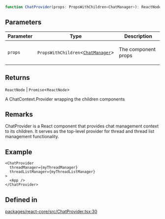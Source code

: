 ```ts
function ChatProvider(props: PropsWithChildren<ChatManager>): ReactNode | Promise<ReactNode>
```

## Parameters

<table>
<thead>
<tr>
<th>Parameter</th>
<th>Type</th>
<th>Description</th>
</tr>
</thead>
<tbody>
<tr>
<td>

`props`

</td>
<td>

`PropsWithChildren`\<[`ChatManager`](../type-aliases/ChatManager.md)\>

</td>
<td>

The component props

</td>
</tr>
</tbody>
</table>

## Returns

`ReactNode` \| `Promise`\<`ReactNode`\>

A ChatContext.Provider wrapping the children components

## Remarks

ChatProvider is a React component that provides chat management context to its children.
It serves as the top-level provider for thread and thread list management functionality.

## Example

```tsx
<ChatProvider
  threadManager={myThreadManager}
  threadListManager={myThreadListManager}
>
  <App />
</ChatProvider>
```

## Defined in

[packages/react-core/src/ChatProvider.tsx:30](https://github.com/thesysdev/crayonai/blob/7dc7bf9ad93dbd5ed62d55332e6a7a3cdb656cdf/frontend-sdk/packages/react-core/src/ChatProvider.tsx#L30)
